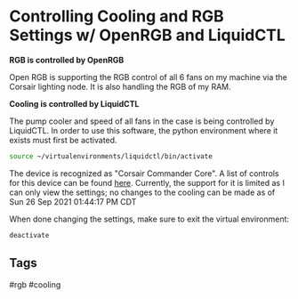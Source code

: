 # Controlling Cooling and RGB Settings w/ OpenRGB and LiquidCTL

**RGB is controlled by OpenRGB**

Open RGB is supporting the RGB control of all 6 fans on my machine via the
Corsair lighting node. It is also handling the RGB of my RAM.

**Cooling is controlled by LiquidCTL**

The pump cooler and speed of all fans in the case is being controlled by
LiquidCTL. In order to use this software, the python environment where it exists
must first be activated.
```bash
source ~/virtualenvironments/liquidctl/bin/activate
```
The device is recognized as "Corsair Commander Core".
A list of controls for this device can be found [here](https://github.com/liquidctl/liquidctl/blob/main/docs/corsair-commander-core-guide.md).
Currently, the support for it is limited as I can only view the settings; no
changes to the cooling can be made as of Sun 26 Sep 2021 01:44:17 PM CDT

When done changing the settings, make sure to exit the virtual environment:
```bash
deactivate
```

## Tags
#rgb #cooling
